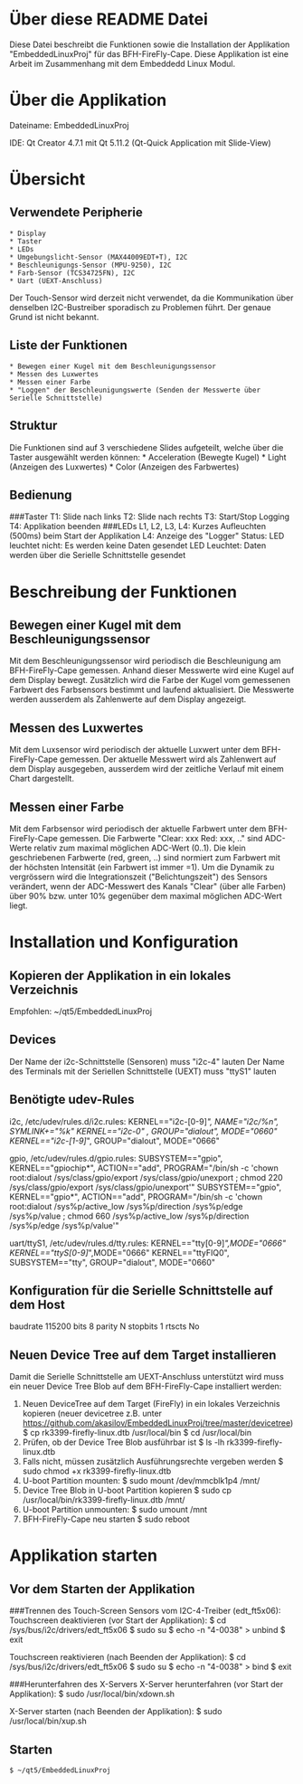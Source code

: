 
Über diese README Datei
=======================

Diese Datei beschreibt die Funktionen sowie die Installation der Applikation "EmbeddedLinuxProj" für das BFH-FireFly-Cape. Diese Applikation ist eine Arbeit im Zusammenhang mit dem Embeddedd Linux Modul.

Über die Applikation
====================

Dateiname: EmbeddedLinuxProj

IDE: Qt Creator 4.7.1 mit Qt 5.11.2 (Qt-Quick Application mit Slide-View)

Übersicht
==========

Verwendete Peripherie
---------------------
	* Display
	* Taster
	* LEDs
	* Umgebungslicht-Sensor (MAX44009EDT+T), I2C
	* Beschleunigungs-Sensor (MPU-9250), I2C
	* Farb-Sensor (TCS34725FN), I2C
	* Uart (UEXT-Anschluss)

Der Touch-Sensor wird derzeit nicht verwendet, da die Kommunikation über denselben I2C-Bustreiber sporadisch zu Problemen führt. Der genaue Grund ist nicht bekannt.

Liste der Funktionen
--------------------
	* Bewegen einer Kugel mit dem Beschleunigungssensor
	* Messen des Luxwertes
	* Messen einer Farbe
	* "Loggen" der Beschleunigungswerte (Senden der Messwerte über Serielle Schnittstelle)

Struktur
--------
Die Funktionen sind auf 3 verschiedene Slides aufgeteilt, welche über die Taster ausgewählt werden können:
	* Acceleration (Bewegte Kugel)
	* Light (Anzeigen des Luxwertes)
	* Color (Anzeigen des Farbwertes)

Bedienung
---------
###Taster
	T1: Slide nach links
	T2: Slide nach rechts
	T3: Start/Stop Logging
	T4: Applikation beenden
###LEDs
	L1, L2, L3, L4: Kurzes Aufleuchten (500ms) beim Start der Applikation
	L4: Anzeige des "Logger" Status:
		LED leuchtet nicht: Es werden keine Daten gesendet
		LED Leuchtet: Daten werden über die Serielle Schnittstelle gesendet

Beschreibung der Funktionen
===========================

Bewegen einer Kugel mit dem Beschleunigungssensor
-------------------------------------------------
Mit dem Beschleunigungssensor wird periodisch die Beschleunigung am BFH-FireFly-Cape gemessen. Anhand dieser Messwerte wird eine Kugel auf dem Display bewegt. Zusätzlich wird die Farbe der Kugel vom gemessenen Farbwert des Farbsensors bestimmt und laufend aktualisiert. Die Messwerte werden ausserdem als Zahlenwerte auf dem Display angezeigt.

Messen des Luxwertes
--------------------
Mit dem Luxsensor wird periodisch der aktuelle Luxwert unter dem BFH-FireFly-Cape gemessen. Der aktuelle Messwert wird als Zahlenwert auf dem Display ausgegeben, ausserdem wird der zeitliche Verlauf mit einem Chart dargestellt.

Messen einer Farbe
------------------
Mit dem Farbsensor wird periodisch der aktuelle Farbwert unter dem BFH-FireFly-Cape gemessen. Die Farbwerte "Clear: xxx Red: xxx, .." sind ADC-Werte relativ zum maximal möglichen ADC-Wert (0..1). Die klein geschriebenen Farbwerte (red, green, ..) sind normiert zum Farbwert mit der höchsten Intensität (ein Farbwert ist immer =1).
Um die Dynamik zu vergrössern wird die Integrationszeit ("Belichtungszeit") des Sensors verändert, wenn der ADC-Messwert des Kanals "Clear" (über alle Farben) über 90% bzw. unter 10% gegenüber dem maximal möglichen ADC-Wert liegt.

Installation und Konfiguration
==============================

Kopieren der Applikation in ein lokales Verzeichnis
---------------------------------------------------
Empfohlen: ~/qt5/EmbeddedLinuxProj

Devices
-------
Der Name der i2c-Schnittstelle (Sensoren) muss "i2c-4" lauten
Der Name des Terminals mit der Seriellen Schnittstelle (UEXT) muss "ttyS1" lauten

Benötigte udev-Rules
--------------------
i2c, /etc/udev/rules.d/i2c.rules:
    KERNEL=="i2c-[0-9]*", NAME="i2c/%n", SYMLINK+="%k"
    KERNEL=="i2c-0" , GROUP="dialout", MODE="0660"
    KERNEL=="i2c-[1-9]*", GROUP="dialout", MODE="0666"

gpio, /etc/udev/rules.d/gpio.rules:
    SUBSYSTEM=="gpio", KERNEL=="gpiochip*", ACTION=="add", PROGRAM="/bin/sh -c 'chown root:dialout /sys/class/gpio/export /sys/class/gpio/unexport ; chmod 220 /sys/class/gpio/export /sys/class/gpio/unexport'"
    SUBSYSTEM=="gpio", KERNEL=="gpio*", ACTION=="add", PROGRAM="/bin/sh -c 'chown root:dialout /sys%p/active_low /sys%p/direction /sys%p/edge /sys%p/value ; chmod 660 /sys%p/active_low /sys%p/direction /sys%p/edge /sys%p/value'"

uart/ttyS1, /etc/udev/rules.d/tty.rules:
    KERNEL=="tty[0-9]*",MODE="0666"
    KERNEL=="ttyS[0-9]*",MODE="0666"
    KERNEL=="ttyFIQ0", SUBSYSTEM=="tty", GROUP="dialout", MODE="0660"

Konfiguration für die Serielle Schnittstelle auf dem Host
---------------------------------------------------------
baudrate         115200
bits             8
parity           N
stopbits         1
rtscts           No 

Neuen Device Tree auf dem Target installieren
---------------------------------------------
Damit die Serielle Schnittstelle am UEXT-Anschluss unterstützt wird muss ein neuer Device Tree Blob auf dem BFH-FireFly-Cape installiert werden:

1. Neuen DeviceTree auf dem Target (FireFly) in ein lokales Verzeichnis kopieren (neuer devicetree z.B. unter https://github.com/akasilov/EmbeddedLinuxProj/tree/master/devicetree)
    $ cp rk3399-firefly-linux.dtb /usr/local/bin
    $ cd /usr/local/bin
2. Prüfen, ob der Device Tree Blob ausführbar ist
    $ ls -lh rk3399-firefly-linux.dtb
3. Falls nicht, müssen zusätzlich Ausführungsrechte vergeben werden
    $ sudo chmod +x rk3399-firefly-linux.dtb
4. U-boot Partition mounten:
    $ sudo mount /dev/mmcblk1p4 /mnt/
5. Device Tree Blob in U-boot Partition kopieren
    $ sudo cp /usr/local/bin/rk3399-firefly-linux.dtb /mnt/
6. U-boot Partition unmounten:
    $ sudo umount /mnt
7. BFH-FireFly-Cape neu starten
    $ sudo reboot

Applikation starten
===================

Vor dem Starten der Applikation
-------------------------------
###Trennen des Touch-Screen Sensors vom I2C-4-Treiber (edt_ft5x06):
Touchscreen deaktivieren (vor Start der Applikation):
    $ cd /sys/bus/i2c/drivers/edt_ft5x06
    $ sudo su
    $ echo -n "4-0038" > unbind
    $ exit

Touchscreen reaktivieren (nach Beenden der Applikation):
    $ cd /sys/bus/i2c/drivers/edt_ft5x06
    $ sudo su
    $ echo -n "4-0038" > bind 
    $ exit

###Herunterfahren des X-Servers
X-Server herunterfahren (vor Start der Applikation):
    $ sudo /usr/local/bin/xdown.sh

X-Server starten (nach Beenden der Applikation):
    $ sudo /usr/local/bin/xup.sh

Starten
-------
    $ ~/qt5/EmbeddedLinuxProj

